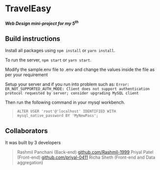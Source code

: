 # TravelEasy

##### Web Design mini-project for my 5<sup>th</sup>

## Build instructions

Install all packages using `npm install` or `yarn install`.

To run the server, `npm start` or `yarn start`.

Modify the sample.env file to .env and change the values inside the file as per your requirement

Setup your server and if you run into problem such as:
`Error: ER_NOT_SUPPORTED_AUTH_MODE: Client does not support authentication protocol requested by server; consider upgrading MySQL client`

Then run the following command in your mysql workbench.

> `ALTER USER 'root'@'localhost' IDENTIFIED WITH mysql_native_password BY 'MyNewPass';`

## Collaborators

It was built by 3 developers

> Rashmil Panchani (Back-end)
> [github.com/Rashmil-1999](https://github.com/Rashmil-1999)
> Priyal Patel (Front-end)
> [github.com/priyal-0411](https://github.com/priyal-0411)
> Richa Sheth (Front-end and Data aggregation)
